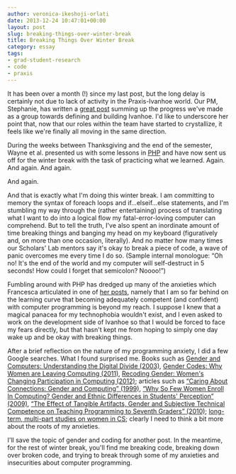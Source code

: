 ```yaml
---
author: veronica-ikeshoji-orlati
date: 2013-12-24 10:47:01+00:00
layout: post
slug: breaking-things-over-winter-break
title: Breaking Things Over Winter Break
category: essay
tags:
- grad-student-research
- code
- praxis
---
```


It has been over a month (!) since my last post, but the long delay is certainly not due to lack of activity in the Praxis-Ivanhoe world. Our PM, Stephanie, has written a [great post](https://scholarslab.org/grad-student-research/turning-points-in-praxis-new-roles-wire-frames-and-programming-languages/) summing up the progress we've made as a group towards defining and building Ivanhoe. I'd like to underscore her point that, now that our roles within the team have started to crystallize, it feels like we're finally all moving in the same direction.

During the weeks between Thanksgiving and the end of the semester, Wayne et al. presented us with some lessons in [PHP](http://php.net/) and have now sent us off for the winter break with the task of practicing what we learned. Again. And again. And again.

And again.

And that is exactly what I'm doing this winter break. I am committing to memory the syntax of foreach loops and if...elseif...else statements, and I'm stumbling my way through the (rather entertaining) process of translating what I want to do into a logical flow my fatal-error-loving computer can comprehend. But to tell the truth, I've also spent an inordinate amount of time breaking things and banging my head on my keyboard (figuratively and, on more than one occasion, literally). And no matter how many times our Scholars' Lab mentors say it's okay to break a piece of code, a wave of panic overcomes me every time I do so. (Sample internal monologue: “Oh no! It's the end of the world and my computer will self-destruct in 5 seconds! How could I forget that semicolon? Noooo!”)

Fumbling around with PHP has dredged up many of the anxieties which Francesca articulated in one of [her posts](https://scholarslab.org/grad-student-research/tongue-tied-in-css/), namely that I am so far behind on the learning curve that becoming adequately competent (and confident) with computer programming is beyond my reach. I suppose I knew that a magical panacea for my technophobia wouldn't exist, and I even asked to work on the development side of Ivanhoe so that I would be forced to face my fears directly, but that hasn't kept me from hoping to simply one day wake up and be okay with breaking things.

After a brief reflection on the nature of my programming anxiety, I did a few Google searches. What I found surprised me. Books such as [Gender and Computers: Understanding the Digital Divide (2003)](http://books.google.com/books?isbn=141060893X), [Gender Codes: Why Women are Leaving Computing (2011)](http://books.google.com/books?isbn=1118035135), [Recoding Gender: Women's Changing Participation in Computing (2012)](http://books.google.com/books?isbn=0262018063); articles such as [“Caring About Connections: Gender and Computing” (1999)](http://www.cs.cmu.edu/afs/cs/project/gendergap/www/papers/IEEE99.html), [“Why So Few Women Enroll In Computing? Gender and Ethnic Differences in Students' Perception” (2009)](http://www.unm.edu/~varma/print/CSE_Few%20Women.pdf), [“The Effect of Tangible Artifacts, Gender and Subjective Technical Competence on Teaching Programming to Seventh Graders” (2010)](http://link.springer.com/chapter/10.1007/978-3-642-11376-5_7); [long-term, multi-part studies on women in CS](http://www.cs.cmu.edu/afs/cs/project/gendergap/www/); clearly I need to think a bit more about the roots of my anxieties.

I'll save the topic of gender and coding for another post. In the meantime, for the rest of winter break, you'll find me breaking code, breaking down over broken code, and trying to break through some of my anxieties and insecurities about computer programming.
